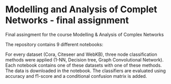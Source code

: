 # Modelling and Analysis of Complet Networks - final assignment
Final assingment for the course Modelling &amp; Analysis of Complex Networks

The repository contains 9 different notebooks:

For every dataset (Cora, Citeseer and WebKB), three node classification methods were applied (1-NN, Decision tree, Graph Convolutional Network).
Each notebook contains one of these datasets with one of these methods. The data is downloaded in the notebook.
The classifiers are evaluated using accuracy and f1-score and a conditional confusion matrix is added.
